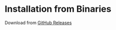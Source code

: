 Installation from Binaries
==========================


Download from [GitHub Releases](https://github.com/zikani03/git-monorepo/releases)